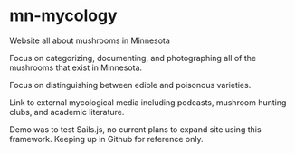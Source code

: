 # mn-mycology
Website all about mushrooms in Minnesota

Focus on categorizing, documenting, and photographing all of the
mushrooms that exist in Minnesota.

Focus on distinguishing between edible and poisonous varieties.

Link to external mycological media including podcasts, mushroom hunting
clubs, and academic literature.

Demo was to test Sails.js, no current plans to expand site using this framework. Keeping
up in Github for reference only. 
